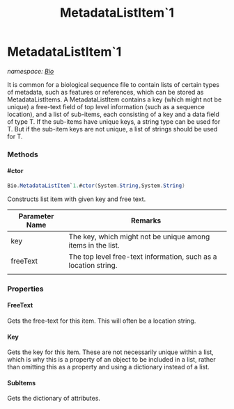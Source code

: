 ﻿---
title: MetadataListItem`1
---

# MetadataListItem`1
_namespace: [Bio](N-Bio.html)_

It is common for a biological sequence file to contain lists of certain types of metadata,
 such as features or references, which can be stored as MetadataListItems. A
 MetadataListItem contains a key (which might not be unique) a free-text field of top level
 information (such as a sequence location), and a list of sub-items, each consisting of
 a key and a data field of type T. If the sub-items have unique keys, a string type can be
 used for T. But if the sub-item keys are not unique, a list of strings should be used
 for T.

### Methods

#### #ctor
```csharp
Bio.MetadataListItem`1.#ctor(System.String,System.String)
```
Constructs list item with given key and free text.

|Parameter Name|Remarks|
|--------------|-------|
|key|The key, which might not be unique among items in the list.|
|freeText|The top level free-text information, such as a location string.
            |




### Properties

#### FreeText
Gets the free-text for this item. This will often be a location string.
#### Key
Gets the key for this item. These are not necessarily unique within a list,
 which is why this is a property of an object to be included in a list, rather than
 omitting this as a property and using a dictionary instead of a list.
#### SubItems
Gets the dictionary of attributes.

